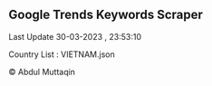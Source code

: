 

## Google Trends Keywords Scraper 
 
Last Update 30-03-2023 , 23:53:10

Country List :
VIETNAM.json



© Abdul Muttaqin 
